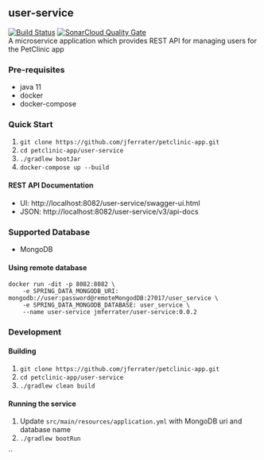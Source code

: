 ## user-service
[![Build Status](https://travis-ci.com/jferrater/petclinic-app.svg?branch=master)](https://travis-ci.com/jferrater/petclinic-app) [![SonarCloud Quality Gate](https://sonarcloud.io/api/project_badges/measure?project=jferrater_user-service&metric=alert_status)](https://sonarcloud.io/dashboard?id=jferrater_user-service)<br>
A microservice application which provides REST API for managing users for the PetClinic app
### Pre-requisites
- java 11
- docker
- docker-compose

### Quick Start
1. ``git clone https://github.com/jferrater/petclinic-app.git``
2. ``cd petclinic-app/user-service``
3. ``./gradlew bootJar``
4. ``docker-compose up --build``

#### REST API Documentation
- UI: http://localhost:8082/user-service/swagger-ui.html
- JSON: http://localhost:8082/user-service/v3/api-docs

### Supported Database
- MongoDB

#### Using remote database
```shell script
docker run -dit -p 8082:8082 \
    -e SPRING_DATA_MONGODB_URI: mongodb://user:password@remoteMongodDB:27017/user_service \
    -e SPRING_DATA_MONGODB_DATABASE: user_service \
    --name user-service jmferrater/user-service:0.0.2
```

### Development
#### Building
1. ``git clone https://github.com/jferrater/petclinic-app.git``
2. ``cd petclinic-app/user-service``
3. ``./gradlew clean build``

#### Running the service
1. Update `src/main/resources/application.yml` with MongoDB uri and database name
2. ``./gradlew bootRun``

``